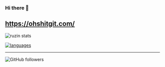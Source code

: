 ### Hi there 👋

## https://ohshitgit.com/

![ruzin stats](https://github-readme-stats.vercel.app/api?username=ruzin&show_icons=true&include_all_commits=true&count_private=true&title_color=4fb4d8&icon_color=ef7c2a&text_color=848794&bg_color=1c1d21)

[![languages](https://github-readme-stats.vercel.app/api/top-langs/?username=ruzin&layout=compact&title_color=4fb4d8&icon_color=ef7c2a&text_color=848794&bg_color=1c1d21)](https://github.com/ruzin/github-readme-stats)

---

![GitHub followers](https://img.shields.io/github/followers/ruzin?logo=GitHub&logoColor=ef7c2a)

<!--
**ruzin/ruzin** is a ✨ _special_ ✨ repository because its `README.md` (this file) appears on your GitHub profile.

Here are some ideas to get you started:

- 🔭 I’m currently working on ...
- 🌱 I’m currently learning ...
- 👯 I’m looking to collaborate on ...
- 🤔 I’m looking for help with ...
- 💬 Ask me about ...
- 📫 How to reach me: ...
- 😄 Pronouns: ...
- ⚡ Fun fact: ...
-->
